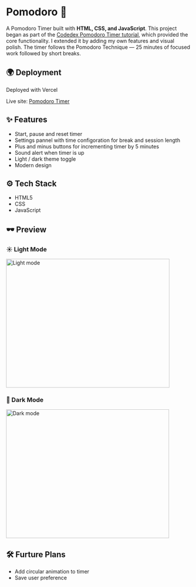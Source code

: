 # Pomodoro 🍅

A Pomodoro Timer built with **HTML, CSS, and JavaScript**. This project began as part of the [Codedex Pomodoro Timer tutorial](https://www.codedex.io/projects/build-a-pomodoro-app-with-html-css-js), which provided the core functionality. I extended it by adding my own features and visual polish. The timer follows the Pomodoro Technique — 25 minutes of focused work followed by short breaks.

## 🌍 Deployment

Deployed with Vercel

Live site: [Pomodoro Timer](https://pomodoro-tau-sandy.vercel.app/)
## ✨ Features

- Start, pause and reset timer
- Settings pannel with time configoration for break and session length
- Plus and minus buttons for incrementing timer by 5 minutes
- Sound alert when timer is up
- Light / dark theme toggle
- Modern design

## ⚙ Tech Stack

- HTML5
- CSS
- JavaScript

## 🕶 Preview
### ☀️ Light Mode
<img width="445" height="350" alt="Light mode" src="https://github.com/user-attachments/assets/3ce9a41d-720c-4291-8a2a-6684047638df" />

### 🌙 Dark Mode
<img width="444" height="350" alt="Dark mode" src="https://github.com/user-attachments/assets/b10be83f-4dbc-441f-a06e-d700e86dccaa" />

## 🛠 Furture Plans

- Add circular animation to timer
- Save user preference
